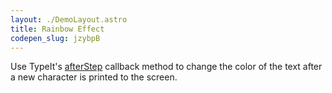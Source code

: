 ```yaml
---
layout: ./DemoLayout.astro
title: Rainbow Effect
codepen_slug: jzybpB
---
```


Use TypeIt's [afterStep](/docs/vanilla/usage/#callback-methods) callback method to change the color of the text after a new character is printed to the screen.
